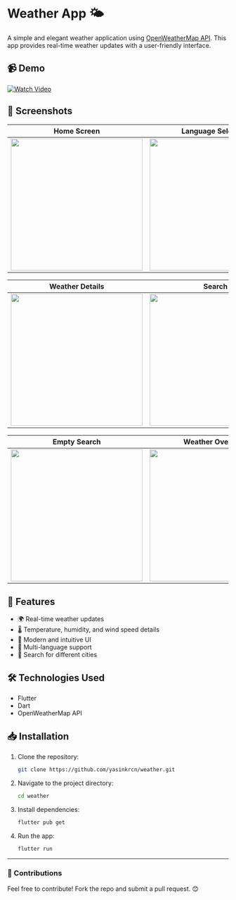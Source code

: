 # Weather App 🌤️

A simple and elegant weather application using [OpenWeatherMap API](https://openweathermap.org/api). This app provides real-time weather updates with a user-friendly interface.

## 📹 Demo

[![Watch Video](https://github.com/yasinkrcn/weather/assets/57758337/fec0d58c-6c2f-4262-bf38-3c19d91c9fb4)](https://github.com/yasinkrcn/weather/assets/57758337/fec0d58c-6c2f-4262-bf38-3c19d91c9fb4)

## 📸 Screenshots

| Home Screen | Language Selection | Settings |
|------------|------------------|------------|
| <img src='https://github.com/yasinkrcn/weather/assets/57758337/5d633d74-5bf5-434a-9ebc-071fcfec2d07' width="300" /> | <img src='https://github.com/yasinkrcn/weather/assets/57758337/4647663e-ee07-4eee-bffc-ab195060654e' width="300" /> | <img src='https://github.com/yasinkrcn/weather/assets/57758337/4556bce0-c62b-4d78-a31f-c2337b6d68c2' width="300" /> |

| Weather Details | Search | Error State |
|----------------|--------|------------|
| <img src='https://github.com/yasinkrcn/weather/assets/57758337/ba00744c-7bdb-4ea6-a4d7-74283bef4101' width="300" /> | <img src='https://github.com/yasinkrcn/weather/assets/57758337/d7894101-9aac-4d88-8bfc-9eff6fb43f12' width="300" /> | <img src='https://github.com/yasinkrcn/weather/assets/57758337/86b96e19-29f1-47f1-9081-ee58f73de460' width="300" /> |

| Empty Search | Weather Overview |
|-------------|------------------|
| <img src='https://github.com/yasinkrcn/weather/assets/57758337/d44d792e-6205-4a69-a00f-c765061ee5ef' width="300" /> | <img src='https://github.com/yasinkrcn/weather/assets/57758337/edc469e3-ab81-48ec-8a40-f82d31e272bb' width="300" /> |

## 🚀 Features
- 🌍 Real-time weather updates
- 🌡️ Temperature, humidity, and wind speed details
- 🎨 Modern and intuitive UI
- 🔄 Multi-language support
- 📍 Search for different cities

## 🛠️ Technologies Used
- Flutter
- Dart
- OpenWeatherMap API

## 📥 Installation
1. Clone the repository:
   ```sh
   git clone https://github.com/yasinkrcn/weather.git
   ```
2. Navigate to the project directory:
   ```sh
   cd weather
   ```
3. Install dependencies:
   ```sh
   flutter pub get
   ```
4. Run the app:
   ```sh
   flutter run
   ```

---
### 📩 Contributions
Feel free to contribute! Fork the repo and submit a pull request. 😊

